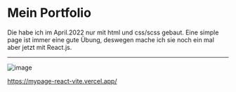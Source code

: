# Mein Portfolio

Die habe ich im April.2022 nur mit html und css/scss gebaut.
Eine simple page ist immer eine gute Übung, deswegen mache ich sie noch ein mal aber jetzt mit React.js.

---

![image](https://user-images.githubusercontent.com/92849517/211198646-ac1d6acb-db03-49a9-8689-0dae3b61eb67.png)

https://mypage-react-vite.vercel.app/
